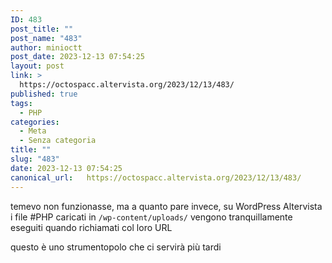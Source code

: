 ```yaml
---
ID: 483
post_title: ""
post_name: "483"
author: minioctt
post_date: 2023-12-13 07:54:25
layout: post
link: >
  https://octospacc.altervista.org/2023/12/13/483/
published: true
tags:
  - PHP
categories:
  - Meta
  - Senza categoria
title: ""
slug: "483"
date: 2023-12-13 07:54:25
canonical_url:   https://octospacc.altervista.org/2023/12/13/483/
---
```

<!-- wp:paragraph -->
<p markdown="1">temevo non funzionasse, ma a quanto pare invece, su WordPress Altervista i file #PHP caricati in <code>/wp-content/uploads/</code> vengono tranquillamente eseguiti quando richiamati col loro URL</p>
<!-- /wp:paragraph -->

<!-- wp:paragraph -->
<p markdown="1">questo è uno strumentopolo che ci servirà più tardi</p>
<!-- /wp:paragraph -->